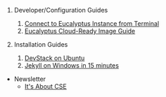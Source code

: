 1. Developer/Configuration Guides

    1. [Connect to Eucalyptus Instance from Terminal](https://github.com/ramlaxman/Tech-Writer-Portfolio/blob/main/Developer%20and%20Configuration%20Guides/Connect%20to%20Eucalyptus%20Instance%20from%20Terminal.md)
    2. [Eucalyptus Cloud-Ready Image Guide](https://github.com/ramlaxman/Tech-Writer-Portfolio/blob/main/Developer%20and%20Configuration%20Guides/Eucalyptus%20Cloud-Ready%20Image%20Guide.md)
    
2. Installation Guides
    1. [DevStack on Ubuntu](https://github.com/ramlaxman/Tech-Writer-Portfolio/blob/main/Installation%20Guides/Install%20DevStack%20on%20Ubuntu.md)
    2. [Jekyll on Windows in 15 minutes](https://github.com/ramlaxman/Tech-Writer-Portfolio/blob/main/Installation%20Guides/Install%20Jekyll%20on%20Windows%20in%2015%20minutes.md)

- Newsletter
    - [It's About CSE](https://tinyletter.com/mayurp7/)
